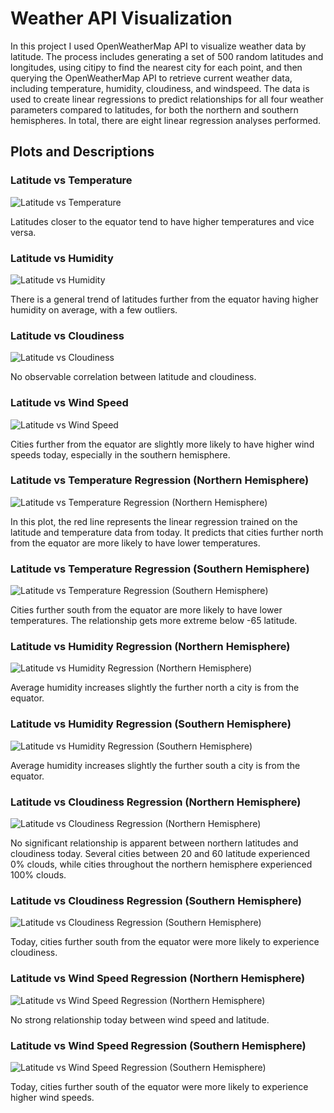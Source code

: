 # Weather API Visualization

In this project I used OpenWeatherMap API to visualize weather data by latitude. The process includes generating a set of 500 random latitudes and longitudes, using citipy to find the nearest city for each point, and then querying the OpenWeatherMap API to retrieve current weather data, including temperature, humidity, cloudiness, and windspeed. The data is used to create linear regressions to predict relationships for all four weather parameters compared to latitudes, for both the northern and southern hemispheres. In total, there are eight linear regression analyses performed.

## Plots and Descriptions

### Latitude vs Temperature
![Latitude vs Temperature](output_data/Lat_vs_Temp.png)

Latitudes closer to the equator tend to have higher temperatures and vice versa.

### Latitude vs Humidity
![Latitude vs Humidity](output_data/Lat_vs_Humidity.png)

There is a general trend of latitudes further from the equator having higher humidity on average, with a few outliers.

### Latitude vs Cloudiness
![Latitude vs Cloudiness](output_data/Lat_vs_Cloudiness.png)

No observable correlation between latitude and cloudiness.

### Latitude vs Wind Speed
![Latitude vs Wind Speed](output_data/Lat_vs_Windspeed.png)

Cities further from the equator are slightly more likely to have higher wind speeds today, especially in the southern hemisphere.

### Latitude vs Temperature Regression (Northern Hemisphere)
![Latitude vs Temperature Regression (Northern Hemisphere)](output_data/North_Lat_vs_Temp_Regression.png)

In this plot, the red line represents the linear regression trained on the latitude and temperature data from today. It predicts that cities further north from the equator are more likely to have lower temperatures.

### Latitude vs Temperature Regression (Southern Hemisphere)
![Latitude vs Temperature Regression (Southern Hemisphere)](output_data/South_Lat_vs_Temp_Regress.png)

Cities further south from the equator are more likely to have lower temperatures. The relationship gets more extreme below -65 latitude.

### Latitude vs Humidity Regression (Northern Hemisphere)
![Latitude vs Humidity Regression (Northern Hemisphere)](output_data/North_Lat_vs_Humidity_Regress.png)

Average humidity increases slightly the further north a city is from the equator.

### Latitude vs Humidity Regression (Southern Hemisphere)
![Latitude vs Humidity Regression (Southern Hemisphere)](output_data/South_Lat_vs_Humidity_Regress.png)

Average humidity increases slightly the further south a city is from the equator.

### Latitude vs Cloudiness Regression (Northern Hemisphere)
![Latitude vs Cloudiness Regression (Northern Hemisphere)](output_data/North_Lat_vs_Cloud_Regress.png)

No significant relationship is apparent between northern latitudes and cloudiness today. Several cities between 20 and 60 latitude experienced 0% clouds, while cities throughout the northern hemisphere experienced 100% clouds.

### Latitude vs Cloudiness Regression (Southern Hemisphere)
![Latitude vs Cloudiness Regression (Southern Hemisphere)](output_data/South_Lat_vs_Cloud_Regress.png)

Today, cities further south from the equator were more likely to experience cloudiness.

### Latitude vs Wind Speed Regression (Northern Hemisphere)
![Latitude vs Wind Speed Regression (Northern Hemisphere)](output_data/North_Lat_vs_Wind_Regress.png)

No strong relationship today between wind speed and latitude.

### Latitude vs Wind Speed Regression (Southern Hemisphere)
![Latitude vs Wind Speed Regression (Southern Hemisphere)](output_data/South_Lat_vs_Wind_Regress.png)

Today, cities further south of the equator were more likely to experience higher wind speeds.



